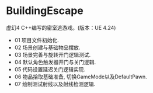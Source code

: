 # BuildingEscape
虚幻4 C++编写的密室逃游戏。(版本：UE 4.24)

* 01 项目文件初始化.
* 02 场景创建与基础物品摆放.
* 03 场景完善与旋转开门逻辑测试.
* 04 默认角色触发器开门与关门逻辑.
* 05 代码设置延迟关门逻辑实现.
* 06 物品拾取基础准备, 切换GameMode以及DefaultPawn.
* 07 绘制测试射线以及射线检测逻辑.